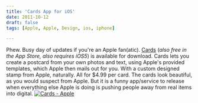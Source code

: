 ```yaml
---
title: 'Cards App for iOS'
date: 2011-10-12
draft: false
tags: [Apple, Apple, Design, ios, iphone]

---
```


Phew. Busy day of updates if you're an Apple fan(atic). [Cards](http://click.linksynergy.com/fs-bin/stat?id=6PFrOqNV4B8&offerid=146261&type=3&subid=0&tmpid=1826&RD_PARM1=http%253A%252F%252Fitunes.apple.com%252Fca%252Fapp%252Fcards%252Fid464957209%253Fmt%253D8%2526uo%253D4%2526partnerId%253D30) (_also free in the App Store, also requires iOS5_) is available for download. Cards lets you create a postcard from your own photos and text, using Apple's provided templates, which Apple then mails out for you. With a custom designed stamp from Apple, naturally. All for $4.99 per card. The cards look beautiful, as you would suspect from Apple. But it is a funny app/service to release when everything else Apple is doing is pushing people away from real items into digital. [![Cards - Apple](http://ax.phobos.apple.com.edgesuite.net/images/web/linkmaker/badge_appstore-lrg.gif)](http://click.linksynergy.com/fs-bin/stat?id=6PFrOqNV4B8&offerid=146261&type=3&subid=0&tmpid=1826&RD_PARM1=http%253A%252F%252Fitunes.apple.com%252Fca%252Fapp%252Fcards%252Fid464957209%253Fmt%253D8%2526uo%253D4%2526partnerId%253D30)